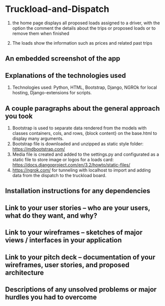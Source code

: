 # Truckload-and-Dispatch
1. the home page displays all proposed loads assigned to a driver, with the option the comment the details about the trips or proposed loads or to remove them when finished

2. The loads show the information such as prices and related past trips

## An embedded screenshot of the app

## Explanations of the technologies used
1. Technologies used: Python, HTML, Bootstrap,  Django, NGROk for local hosting, Django-extensions for scripts.
## A couple paragraphs about the general approach you took
1. Bootstrap is used to separate data rendered from the models with classes containers, cols, and rows, {block content} on the base.html to display many arguments.
2. Bootstrap file is downloaded and unzipped as static style folder: https://mdbootstrap.com/
3. Media file is created and added to the settings.py and configurated as a static file to store image or logos for a loads card: https://docs.djangoproject.com/en/3.2/howto/static-files/
4. https://ngrok.com/ for tunneling with localhost to import and adding data from the dispatch to the truckload board. 

## Installation instructions for any dependencies

## Link to your user stories – who are your users, what do they want, and why?
## Link to your wireframes – sketches of major views / interfaces in your application
## Link to your pitch deck – documentation of your wireframes, user stories, and proposed architecture
## Descriptions of any unsolved problems or major hurdles you had to overcome


